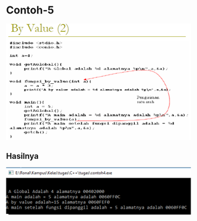 # Contoh-5

![img](https://github.com/ernico27/Contoh-5/blob/master/c5.png?raw=true)

## Hasilnya

![img](https://github.com/ernico27/Contoh-5/blob/master/c5.5.png?raw=true)
